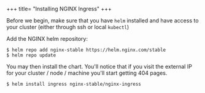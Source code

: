 +++
title= "Installing NGINX Ingress"
+++

Before we begin, make sure that you have `helm` installed and have access to your cluster (either through ssh or local `kubectl`)

Add the NGINX helm repository: 

```
$ helm repo add nginx-stable https://helm.nginx.com/stable
$ helm repo update
```

You may then install the chart. You'll notice that if you visit the external IP for your cluster / node / machine you'll start getting 404 pages.

```
$ helm install ingress nginx-stable/nginx-ingress
```
